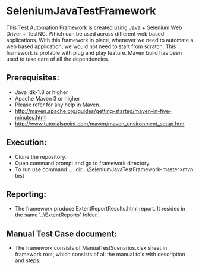 # SeleniumJavaTestFramework
This Test Automation Framework is created using Java + Selenium Web Driver + TestNG. Which can be used across different web based applications. With this framework in place, whenever we need to automate a web based application, we would not need to start from scratch. This framework is protable with plug and play feature. Maven build has been used to take care of all the dependencies.


Prerequisites:
---------------
*	Java jdk-1.8 or higher
*	Apache Maven 3 or higher
*	Please refer for any help in Maven. 
* 	http://maven.apache.org/guides/getting-started/maven-in-five-minutes.html
* 	http://www.tutorialspoint.com/maven/maven_environment_setup.htm


Execution:
---------------
*	Clone the repository.
*	Open command prompt and go to framework directory
*	To run use command .... dir:\..\SeleniumJavaTestFramework-master>mvn test

Reporting:
---------------
*  The framework produce ExtentReportResults.html report. It resides in the same '..\ExtentReports' folder.

Manual Test Case document:
---------------
*  The framework consists of ManualTestScenarios.xlsx sheet in framework root, which consists of all the manual tc's with description and steps.
